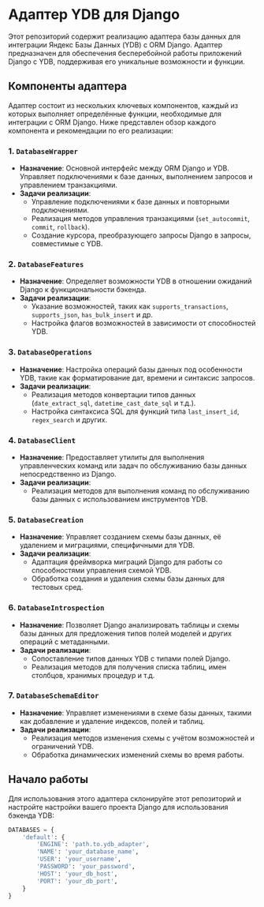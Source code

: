 # Адаптер YDB для Django

Этот репозиторий содержит реализацию адаптера базы данных для интеграции Яндекс Базы Данных (YDB) с ORM Django. Адаптер предназначен для обеспечения бесперебойной работы приложений Django с YDB, поддерживая его уникальные возможности и функции.

## Компоненты адаптера

Адаптер состоит из нескольких ключевых компонентов, каждый из которых выполняет определённые функции, необходимые для интеграции с ORM Django. Ниже представлен обзор каждого компонента и рекомендации по его реализации:

### 1. `DatabaseWrapper`

- **Назначение**: Основной интерфейс между ORM Django и YDB. Управляет подключениями к базе данных, выполнением запросов и управлением транзакциями.
- **Задачи реализации**:
  - Управление подключениями к базе данных и повторными подключениями.
  - Реализация методов управления транзакциями (`set_autocommit`, `commit`, `rollback`).
  - Создание курсора, преобразующего запросы Django в запросы, совместимые с YDB.

### 2. `DatabaseFeatures`

- **Назначение**: Определяет возможности YDB в отношении ожиданий Django к функциональности бэкенда.
- **Задачи реализации**:
  - Указание возможностей, таких как `supports_transactions`, `supports_json`, `has_bulk_insert` и др.
  - Настройка флагов возможностей в зависимости от способностей YDB.

### 3. `DatabaseOperations`

- **Назначение**: Настройка операций базы данных под особенности YDB, такие как форматирование дат, времени и синтаксис запросов.
- **Задачи реализации**:
  - Реализация методов конвертации типов данных (`date_extract_sql`, `datetime_cast_date_sql` и т.д.).
  - Настройка синтаксиса SQL для функций типа `last_insert_id`, `regex_search` и других.

### 4. `DatabaseClient`

- **Назначение**: Предоставляет утилиты для выполнения управленческих команд или задач по обслуживанию базы данных непосредственно из Django.
- **Задачи реализации**:
  - Реализация методов для выполнения команд по обслуживанию базы данных с использованием инструментов YDB.

### 5. `DatabaseCreation`

- **Назначение**: Управляет созданием схемы базы данных, её удалением и миграциями, специфичными для YDB.
- **Задачи реализации**:
  - Адаптация фреймворка миграций Django для работы со способностями управления схемой YDB.
  - Обработка создания и удаления схемы базы данных для тестовых сред.

### 6. `DatabaseIntrospection`

- **Назначение**: Позволяет Django анализировать таблицы и схемы базы данных для предложения типов полей моделей и других операций с метаданными.
- **Задачи реализации**:
  - Сопоставление типов данных YDB с типами полей Django.
  - Реализация методов для получения списка таблиц, имен столбцов, хранимых процедур и т.д.

### 7. `DatabaseSchemaEditor`

- **Назначение**: Управляет изменениями в схеме базы данных, такими как добавление и удаление индексов, полей и таблиц.
- **Задачи реализации**:
  - Реализация методов изменения схемы с учётом возможностей и ограничений YDB.
  - Обработка динамических изменений схемы во время работы.

## Начало работы

Для использования этого адаптера склонируйте этот репозиторий и настройте настройки вашего проекта Django для использования бэкенда YDB:

```python
DATABASES = {
    'default': {
        'ENGINE': 'path.to.ydb_adapter',
        'NAME': 'your_database_name',
        'USER': 'your_username',
        'PASSWORD': 'your_password',
        'HOST': 'your_db_host',
        'PORT': 'your_db_port',
    }
}

